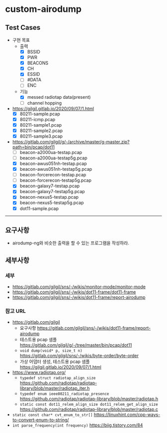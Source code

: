 # custom-airodump
## Test Cases
* 구현 목표
    * 출력
        * [x] BSSID
        * [x] PWR
        * [x] BEACONS
        * [x] CH
        * [x] ESSID
        * [ ] #DATA
        * [ ] ENC
    * 기능
        * [x] messed radiotap data(present)
        * [ ] channel hopping
* https://gilgil.gitlab.io/2020/09/07/1.html
    * [x] 80211-sample.pcap
    * [x] 80211-icmp.pcap
    * [x] 80211-sample1.pcap
    * [x] 80211-sample2.pcap
    * [x] 80211-sample3.pcap
* https://gitlab.com/gilgil/g/-/archive/master/g-master.zip?path=bin/pcap/dot11
    * [ ] beacon-a2000ua-testap.pcap
    * [ ] beacon-a2000ua-testap5g.pcap
    * [x] beacon-awus051nh-testap.pcap
    * [x] beacon-awus051nh-testap5g.pcap
    * [ ] beacon-forcerecon-testap.pcap
    * [ ] beacon-forcerecon-testap5g.pcap
    * [x] beacon-galaxy7-testap.pcap
    * [x] beacon-galaxy7-testap5g.pcap
    * [x] beacon-nexus5-testap.pcap
    * [x] beacon-nexus5-testap5g.pcap
    * [x] dot11-sample.pcap
---
## 요구사항
* airodump-ng와 비슷한 출력을 할 수 있는 프로그램을 작성하라.

## 세부사항
### 세부
* https://gitlab.com/gilgil/sns/-/wikis/monitor-mode/monitor-mode
* https://gitlab.com/gilgil/sns/-/wikis/dot11-frame/dot11-frame
* https://gitlab.com/gilgil/sns/-/wikis/dot11-frame/report-airodump

### 참고 URL
* https://gitlab.com/gilgil
    * 요구사항 https://gitlab.com/gilgil/sns/-/wikis/dot11-frame/report-airodump
    * 테스트용 pcap 샘플 https://gitlab.com/gilgil/g/-/tree/master/bin/pcap/dot11
    * ```void dump(void* p, size_t n)``` https://gitlab.com/gilgil/sns/-/wikis/byte-order/byte-order
    * 가상 어댑터 생성, 테스트용 pcap 샘플 https://gilgil.gitlab.io/2020/09/07/1.html
* https://www.radiotap.org/
    * ```typedef struct radiotap_align_size``` https://github.com/radiotap/radiotap-library/blob/master/radiotap_iter.h
    * ```typedef enum ieee80211_radiotap_presence``` https://github.com/radiotap/radiotap-library/blob/master/radiotap.h
    * ```static const dot11_relem_align_size dot11_relem_get_align_size``` https://github.com/radiotap/radiotap-library/blob/master/radiotap.c
* ```static const char* cvt_enum_to_str[]``` https://linuxhint.com/cpp-ways-to-convert-enum-to-string/
* ```int parse_frequency(int frequency)``` https://biig.tistory.com/84